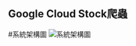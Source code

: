 ## Google Cloud Stock爬蟲
#系統架構圖
![系統架構圖](https://github.com/ghostrasiel/kden-stock/assets/58453878/e7480b3f-6043-4e9c-89fb-e6ccb263d948)
